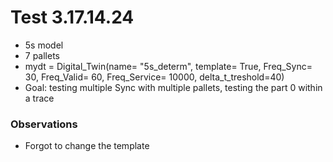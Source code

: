 # Test 3.17.14.24
- 5s model
- 7 pallets
- mydt = Digital_Twin(name= "5s_determ", template= True, Freq_Sync= 30, Freq_Valid= 60, Freq_Service= 10000, delta_t_treshold=40)
- Goal: testing multiple Sync with multiple pallets, testing the part 0 within a trace

### Observations
- Forgot to change the template
